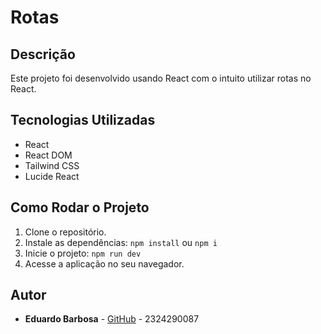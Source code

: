 # Rotas

## Descrição
Este projeto foi desenvolvido usando React com o intuito utilizar rotas no React.

## Tecnologias Utilizadas
- React
- React DOM
- Tailwind CSS
- Lucide React

## Como Rodar o Projeto
1. Clone o repositório.
2. Instale as dependências: `npm install` ou `npm i`
3. Inicie o projeto: `npm run dev`
4. Acesse a aplicação no seu navegador.

## Autor

- **Eduardo Barbosa** - [GitHub](https://github.com/eeeecb) - 2324290087